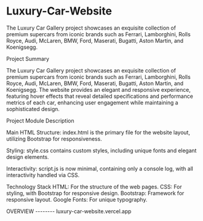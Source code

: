 # Luxury-Car-Website
The Luxury Car Gallery project showcases an exquisite collection of premium supercars from iconic brands such as Ferrari, Lamborghini, Rolls Royce, Audi, McLaren, BMW, Ford, Maserati, Bugatti, Aston Martin, and Koenigsegg.

Project Summary

The Luxury Car Gallery project showcases an exquisite collection of premium supercars from iconic brands such as Ferrari, Lamborghini, Rolls Royce, Audi, McLaren, BMW, Ford, Maserati, Bugatti, Aston Martin, and Koenigsegg. The website provides an elegant and responsive experience, featuring hover effects that reveal detailed specifications and performance metrics of each car, enhancing user engagement while maintaining a sophisticated design.

Project Module Description

Main HTML Structure: index.html is the primary file for the website layout, utilizing Bootstrap for responsiveness.

Styling: style.css contains custom styles, including unique fonts and elegant design elements.

Interactivity: script.js is now minimal, containing only a console log, with all interactivity handled via CSS.


Technology Stack
HTML: For the structure of the web pages.
CSS: For styling, with Bootstrap for responsive design.
Bootstrap: Framework for responsive layout.
Google Fonts: For unique typography.


OVERVIEW -------- luxury-car-website.vercel.app


